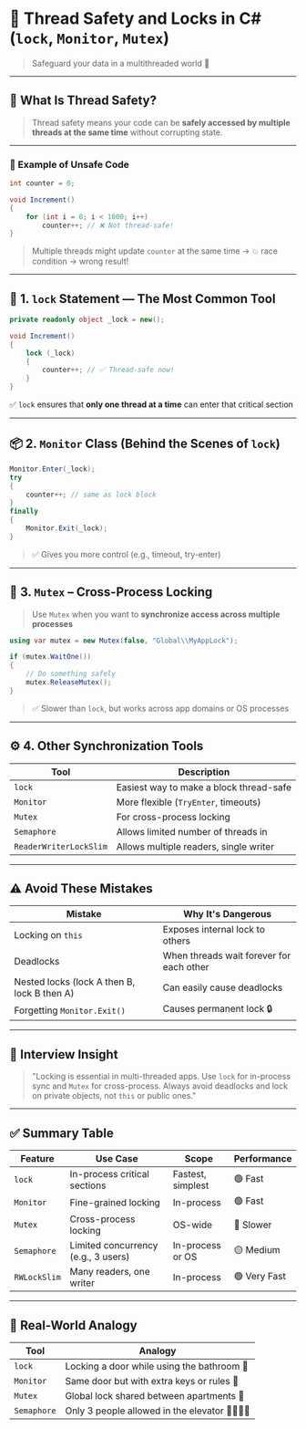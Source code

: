 # 🧵 **Thread Safety and Locks in C# (`lock`, `Monitor`, `Mutex`)**

> Safeguard your data in a multithreaded world 🧠

---

## 🧠 What Is Thread Safety?

> Thread safety means your code can be **safely accessed by multiple threads at the same time** without corrupting state.

---

### 🧨 Example of Unsafe Code

```csharp
int counter = 0;

void Increment()
{
    for (int i = 0; i < 1000; i++)
        counter++; // ❌ Not thread-safe!
}
```

> Multiple threads might update `counter` at the same time → 💥 race condition → wrong result!

---

## 🔐 1. `lock` Statement — The Most Common Tool

```csharp
private readonly object _lock = new();

void Increment()
{
    lock (_lock)
    {
        counter++; // ✅ Thread-safe now!
    }
}
```

✅ `lock` ensures that **only one thread at a time** can enter that critical section

---

## 📦 2. `Monitor` Class (Behind the Scenes of `lock`)

```csharp
Monitor.Enter(_lock);
try
{
    counter++; // same as lock block
}
finally
{
    Monitor.Exit(_lock);
}
```

> ✅ Gives you more control (e.g., timeout, try-enter)

---

## 🔁 3. `Mutex` – Cross-Process Locking

> Use `Mutex` when you want to **synchronize access across multiple processes**

```csharp
using var mutex = new Mutex(false, "Global\\MyAppLock");

if (mutex.WaitOne())
{
    // Do something safely
    mutex.ReleaseMutex();
}
```

> ✅ Slower than `lock`, but works across app domains or OS processes

---

## ⚙️ 4. Other Synchronization Tools

| Tool                   | Description                             |
| ---------------------- | --------------------------------------- |
| `lock`                 | Easiest way to make a block thread-safe |
| `Monitor`              | More flexible (`TryEnter`, timeouts)    |
| `Mutex`                | For cross-process locking               |
| `Semaphore`            | Allows limited number of threads in     |
| `ReaderWriterLockSlim` | Allows multiple readers, single writer  |

---

## ⚠️ Avoid These Mistakes

| Mistake                                     | Why It's Dangerous                       |
| ------------------------------------------- | ---------------------------------------- |
| Locking on `this`                           | Exposes internal lock to others          |
| Deadlocks                                   | When threads wait forever for each other |
| Nested locks (lock A then B, lock B then A) | Can easily cause deadlocks               |
| Forgetting `Monitor.Exit()`                 | Causes permanent lock 🔒                 |

---

## 💬 Interview Insight

> "Locking is essential in multi-threaded apps. Use `lock` for in-process sync and `Mutex` for cross-process. Always avoid deadlocks and lock on private objects, not `this` or public ones."

---

## ✅ Summary Table

| Feature      | Use Case                            | Scope             | Performance  |
| ------------ | ----------------------------------- | ----------------- | ------------ |
| `lock`       | In-process critical sections        | Fastest, simplest | 🟢 Fast      |
| `Monitor`    | Fine-grained locking                | In-process        | 🟢 Fast      |
| `Mutex`      | Cross-process locking               | OS-wide           | 🔴 Slower    |
| `Semaphore`  | Limited concurrency (e.g., 3 users) | In-process or OS  | 🟡 Medium    |
| `RWLockSlim` | Many readers, one writer            | In-process        | 🟢 Very Fast |

---

## 🧠 Real-World Analogy

| Tool        | Analogy                                    |
| ----------- | ------------------------------------------ |
| `lock`      | Locking a door while using the bathroom 🚪 |
| `Monitor`   | Same door but with extra keys or rules 🔐  |
| `Mutex`     | Global lock shared between apartments 🏢   |
| `Semaphore` | Only 3 people allowed in the elevator 🚶‍♂️🚶‍♀️ |
